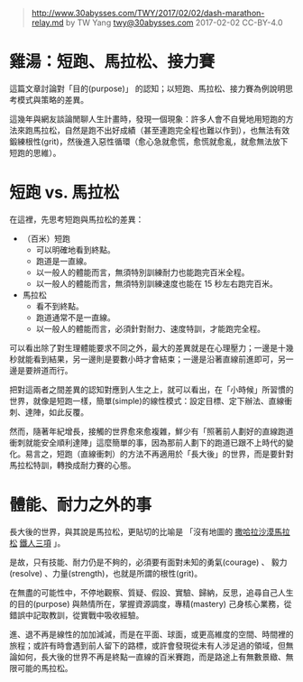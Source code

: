 ﻿> http://www.30abysses.com/TWY/2017/02/02/dash-marathon-relay.md
> by TW Yang <twy@30abysses.com> 2017-02-02 CC-BY-4.0

# 雞湯：短跑、馬拉松、接力賽

這篇文章討論對「目的(purpose)」 的認知；以短跑、馬拉松、接力賽為例說明思
考模式與策略的差異。

這幾年與網友談論閒聊人生計畫時，發現一個現象：許多人會不自覺地用短跑的方
法來跑馬拉松，自然是跑不出好成績（甚至連跑完全程也難以作到），也無法有效
鍛練根性(grit)，然後進入惡性循環（愈心急就愈慌，愈慌就愈亂，就愈無法放下
短跑的思維）。



# 短跑 vs.  馬拉松

在這裡，先思考短跑與馬拉松的差異：

* （百米）短跑
  * 可以明確地看到終點。
  * 跑道是一直線。
  * 以一般人的體能而言，無須特別訓練耐力也能跑完百米全程。
  * 以一般人的體能而言，無須特別訓練速度也能在 15 秒左右跑完百米。
* 馬拉松
  * 看不到終點。
  * 跑道通常不是一直線。
  * 以一般人的體能而言，必須針對耐力、速度特訓，才能跑完全程。

可以看出除了對生理體能要求不同之外，最大的差異就是在心理壓力；一邊是十幾
秒就能看到結果，另一邊則是要數小時才會結束；一邊是沿著直線前進即可，另一
邊是要辨道而行。

把對這兩者之間差異的認知對應到人生之上，就可以看出，在「小時候」所習慣的
世界，就像是短跑一樣，簡單(simple)的線性模式：設定目標、定下辦法、直線衝
刺、達陣，如此反覆。

然而，隨著年紀增長，接觸的世界愈來愈複雜，鮮少有「照著前人劃好的直線跑道
衝刺就能安全順利達陣」這麼簡單的事，因為那前人劃下的跑道已跟不上時代的變
化。易言之，短跑（直線衝刺）的方法不再適用於「長大後」的世界，而是要針對
馬拉松特訓，轉換成耐力賽的心態。



# 體能、耐力之外的事

長大後的世界，與其說是馬拉松，更貼切的比喻是
「沒有地圖的 [撒哈拉沙漠馬拉松][1] [鐵人三項][2]  」。

[1]: https://en.wikipedia.org/wiki/Marathon_des_Sables
[2]: https://en.wikipedia.org/wiki/Ironman_Triathlon

是故，只有技能、耐力仍是不夠的，必須要有面對未知的勇氣(courage) 、
毅力(resolve) 、力量(strength)，也就是所謂的根性(grit)。

在無盡的可能性中，不停地觀察、質疑、假設、實驗、歸納，反思，追尋自己人生
的目的(purpose) 與熱情所在，掌握資源調度，專精(mastery) 己身核心業務，從
錯誤中記取教訓，從實戰中吸收經驗。

進、退不再是線性的加加減減，而是在平面、球面，或更高維度的空間、時間裡的
旅程；或許有時會遇到前人留下的路標，或許會發現從未有人涉足過的領域，但無
論如何，長大後的世界不再是終點一直線的百米賽跑，而是路途上有無數景緻、無
限可能的馬拉松。
